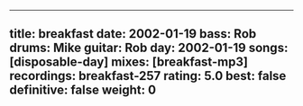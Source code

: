 
---
title: breakfast
date: 2002-01-19
bass:	Rob
drums:	Mike
guitar:	Rob
day: 2002-01-19
songs: [disposable-day]
mixes: [breakfast-mp3]
recordings: breakfast-257
rating: 5.0
best: false
definitive: false
weight: 0
---
